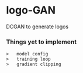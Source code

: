 # logo-GAN
DCGAN to generate logos

### Things yet to implement
```
>   model config 
>   training loop
>   gradient clipping 
```